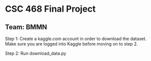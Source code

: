 # CSC 468 Final Project
## Team: BMMN

Step 1: Create a kaggle.com account in order to download the dataset. Make sure you are logged into Kaggle before moving on to step 2.

Step 2: Run download_data.py
